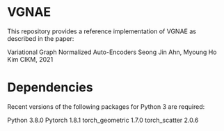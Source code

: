 # VGNAE
This repository provides a reference implementation of VGNAE as described in the paper:

Variational Graph Normalized Auto-Encoders
Seong Jin Ahn, Myoung Ho Kim
CIKM, 2021

# Dependencies
Recent versions of the following packages for Python 3 are required:

Python 3.8.0
Pytorch 1.8.1
torch_geometric 1.7.0
torch_scatter 2.0.6
